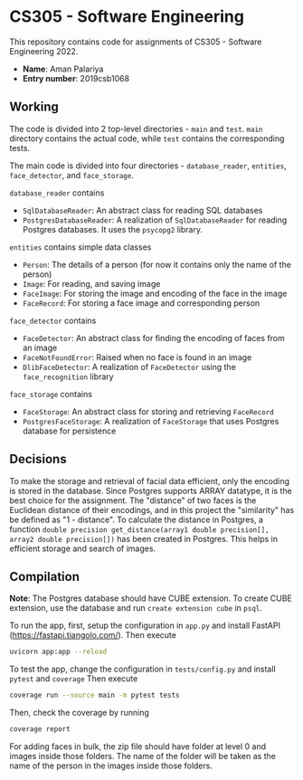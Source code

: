 # CS305 - Software Engineering

This repository contains code for assignments of CS305 - Software Engineering 2022.

- **Name**: Aman Palariya
- **Entry number**: 2019csb1068

## Working
The code is divided into 2 top-level directories - `main` and `test`.
`main` directory contains the actual code, while `test` contains the corresponding tests.

The main code is divided into four directories - `database_reader`, `entities`, `face_detector`, and `face_storage`.

`database_reader` contains
- `SqlDatabaseReader`: An abstract class for reading SQL databases
- `PostgresDatabaseReader`: A realization of `SqlDatabaseReader` for reading Postgres databases. It uses the `psycopg2` library.

`entities` contains simple data classes
- `Person`: The details of a person (for now it contains only the name of the person)
- `Image`: For reading, and saving image
- `FaceImage`: For storing the image and encoding of the face in the image
- `FaceRecord`: For storing a face image and corresponding person

`face_detector` contains
- `FaceDetector`: An abstract class for finding the encoding of faces from an image
- `FaceNotFoundError`: Raised when no face is found in an image
- `DlibFaceDetector`: A realization of `FaceDetector` using the `face_recognition` library

`face_storage` contains
- `FaceStorage`: An abstract class for storing and retrieving `FaceRecord`
- `PostgresFaceStorage`: A realization of `FaceStorage` that uses Postgres database for persistence

## Decisions
To make the storage and retrieval of facial data efficient, only the encoding is stored in the database.
Since Postgres supports ARRAY datatype, it is the best choice for the assignment.
The "distance" of two faces is the Euclidean distance of their encodings, and in this project the "similarity" has be defined as "1 - distance".
To calculate the distance in Postgres, a function `double precision get_distance(array1 double precision[], array2 double precision[])` has been created in Postgres.
This helps in efficient storage and search of images.

## Compilation

**Note**: The Postgres database should have CUBE extension. To create CUBE extension, use the database and run `create extension cube` in `psql`.

To run the app, first, setup the configuration in `app.py` and install FastAPI (https://fastapi.tiangolo.com/).
Then execute

```sh
uvicorn app:app --reload
```

To test the app, change the configuration in `tests/config.py` and install `pytest` and `coverage`
Then execute

```sh
coverage run --source main -m pytest tests
```

Then, check the coverage by running

```sh
coverage report
```

For adding faces in bulk, the zip file should have folder at level 0 and images inside those folders.
The name of the folder will be taken as the name of the person in the images inside those folders.
